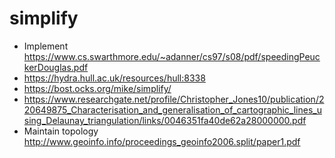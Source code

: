 # simplify
* Implement https://www.cs.swarthmore.edu/~adanner/cs97/s08/pdf/speedingPeuckerDouglas.pdf
* https://hydra.hull.ac.uk/resources/hull:8338
* https://bost.ocks.org/mike/simplify/
* https://www.researchgate.net/profile/Christopher_Jones10/publication/220649875_Characterisation_and_generalisation_of_cartographic_lines_using_Delaunay_triangulation/links/0046351fa40de62a28000000.pdf
* Maintain topology http://www.geoinfo.info/proceedings_geoinfo2006.split/paper1.pdf
